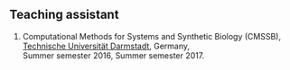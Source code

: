 ## Teaching assistant 
1. Computational Methods for Systems and Synthetic Biology (CMSSB),     
[Technische Universität Darmstadt](https://www.tu-darmstadt.de/index.en.jsp), Germany,    
Summer semester 2016, Summer semester 2017.

